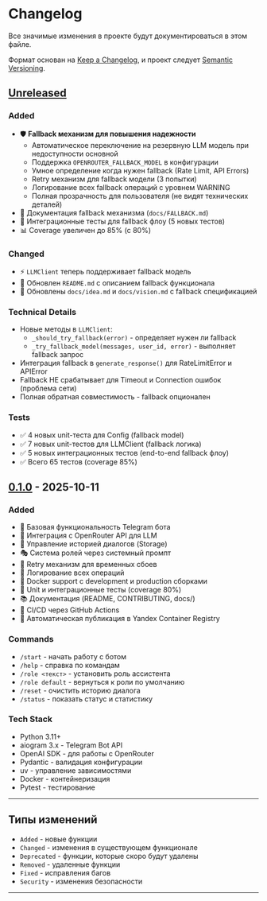 # Changelog

Все значимые изменения в проекте будут документироваться в этом файле.

Формат основан на [Keep a Changelog](https://keepachangelog.com/ru/1.0.0/),
и проект следует [Semantic Versioning](https://semver.org/lang/ru/).

## [Unreleased]

### Added
- 🛡️ **Fallback механизм для повышения надежности**
  - Автоматическое переключение на резервную LLM модель при недоступности основной
  - Поддержка `OPENROUTER_FALLBACK_MODEL` в конфигурации
  - Умное определение когда нужен fallback (Rate Limit, API Errors)
  - Retry механизм для fallback модели (3 попытки)
  - Логирование всех fallback операций с уровнем WARNING
  - Полная прозрачность для пользователя (не видят технических деталей)
- 📖 Документация fallback механизма (`docs/FALLBACK.md`)
- 🧪 Интеграционные тесты для fallback флоу (5 новых тестов)
- 📊 Coverage увеличен до 85% (с 80%)

### Changed
- ⚡ `LLMClient` теперь поддерживает fallback модель
- 📝 Обновлен `README.md` с описанием fallback функционала
- 🎯 Обновлены `docs/idea.md` и `docs/vision.md` с fallback спецификацией

### Technical Details
- Новые методы в `LLMClient`:
  - `_should_try_fallback(error)` - определяет нужен ли fallback
  - `_try_fallback_model(messages, user_id, error)` - выполняет fallback запрос
- Интеграция fallback в `generate_response()` для RateLimitError и APIError
- Fallback НЕ срабатывает для Timeout и Connection ошибок (проблема сети)
- Полная обратная совместимость - fallback опционален

### Tests
- ✅ 4 новых unit-теста для Config (fallback model)
- ✅ 7 новых unit-тестов для LLMClient (fallback логика)
- ✅ 5 новых интеграционных тестов (end-to-end fallback флоу)
- ✅ Всего 65 тестов (coverage 85%)

## [0.1.0] - 2025-10-11

### Added
- 🤖 Базовая функциональность Telegram бота
- 🧠 Интеграция с OpenRouter API для LLM
- 💾 Управление историей диалогов (Storage)
- 🎭 Система ролей через системный промпт
- 🔄 Retry механизм для временных сбоев
- 📝 Логирование всех операций
- 🐳 Docker support с development и production сборками
- 🧪 Unit и интеграционные тесты (coverage 80%)
- 📚 Документация (README, CONTRIBUTING, docs/)
- 🔧 CI/CD через GitHub Actions
- 🚀 Автоматическая публикация в Yandex Container Registry

### Commands
- `/start` - начать работу с ботом
- `/help` - справка по командам
- `/role <текст>` - установить роль ассистента
- `/role default` - вернуться к роли по умолчанию
- `/reset` - очистить историю диалога
- `/status` - показать статус и статистику

### Tech Stack
- Python 3.11+
- aiogram 3.x - Telegram Bot API
- OpenAI SDK - для работы с OpenRouter
- Pydantic - валидация конфигурации
- uv - управление зависимостями
- Docker - контейнеризация
- Pytest - тестирование

---

## Типы изменений

- `Added` - новые функции
- `Changed` - изменения в существующем функционале
- `Deprecated` - функции, которые скоро будут удалены
- `Removed` - удаленные функции
- `Fixed` - исправления багов
- `Security` - изменения безопасности

---

[Unreleased]: https://github.com/jewishcoder/ai-tg-bot/compare/v0.1.0...HEAD
[0.1.0]: https://github.com/jewishcoder/ai-tg-bot/releases/tag/v0.1.0

